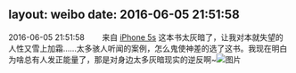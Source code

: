 layout: weibo
date: 2016-06-05 21:51:58
---
<meta name="referrer" content="no-referrer" />

2016-06-05 21:51:58  &nbsp;&nbsp;&nbsp;&nbsp;&nbsp;&nbsp; 来自 <a href="sinaweibo://customweibosource" rel="nofollow">iPhone 5s</a>
这本书太灰暗了，让我对本就失望的人性又雪上加霜……太多骇人听闻的案例，怎么鬼使神差的选了这书。我现在明白为啥总有人发正能量了，那是对身边太多灰暗现实的逆反啊~ ​​​
![图片](https://ww3.sinaimg.cn/large/6d2a6003jw1f4kotbh3vjj20qo0zk44d.jpg)
